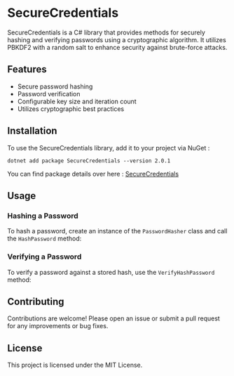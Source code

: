 ﻿# SecureCredentials

SecureCredentials is a C# library that provides methods for securely hashing and verifying passwords using a cryptographic algorithm. It utilizes PBKDF2 with a random salt to enhance security against brute-force attacks.

## Features

- Secure password hashing
- Password verification
- Configurable key size and iteration count
- Utilizes cryptographic best practices

## Installation

To use the SecureCredentials library, add it to your project via NuGet :
```
dotnet add package SecureCredentials --version 2.0.1
```
You can find package details over here : [SecureCredentials](https://www.nuget.org/packages/SecureCredentials)
## Usage

### Hashing a Password

To hash a password, create an instance of the `PasswordHasher` class and call the `HashPassword` method:
### Verifying a Password

To verify a password against a stored hash, use the `VerifyHashPassword` method:
## Contributing

Contributions are welcome! Please open an issue or submit a pull request for any improvements or bug fixes.

## License

This project is licensed under the MIT License.
